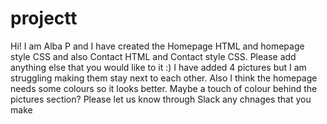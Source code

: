 # projectt

Hi! I am Alba P and I have created the Homepage HTML and homepage style CSS and also Contact HTML and Contact style CSS. Please add anything else that you would like to it :)
I have added 4 pictures but I am struggling making them stay next to each other. Also I think the homepage needs some colours so it looks better. Maybe a touch of colour behind the pictures section?
Please let us know through Slack any chnages that you make 
